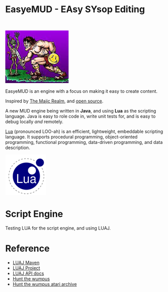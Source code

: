 # EasyeMUD - EAsy SYsop Editing
<br/>

![](img/easyemud/barb.jpg)

EasyeMUD is an engine with a focus on making it easy to create content.

Inspired by [The Majic Realm](https://www.facebook.com/groups/868161636530458), and [open source][repo].

A new MUD engine being written in **Java**, and using **Lua** as the scripting language. Java is easy to role code in, write unit tests for, and is easy to debug locally *and* remotely.

[Lua] (pronounced LOO-ah) is an efficient, lightweight, embeddable scripting language. It supports procedural programming, object-oriented programming, functional programming, data-driven programming, and data description.

![](img/easyemud/lua-logo.gif)

[lua]: https://www.lua.org
[repo]: https://github.com/abathur8bit/easyemud

# Script Engine
Testing LUA for the script engine, and using LUAJ. 

# Reference
- [LUAJ Maven](https://mvnrepository.com/artifact/org.luaj/luaj-jse)
- [LUAJ Project](https://github.com/luaj/luaj)
- [LUAJ API docs](http://luaj.org/luaj/3.0/api/overview-summary.html)
- [Hunt the wumpus](https://en.wikipedia.org/wiki/Hunt_the_Wumpus)
- [Hunt the wumpus atari archive](https://www.atariarchives.org/bcc1/showpage.php?page=249)
